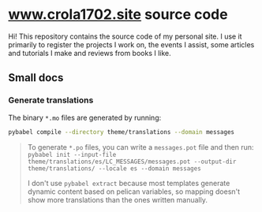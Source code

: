 # www.crola1702.site source code

Hi! This repository contains the source code of my personal site.
I use it primarily to register the projects I work on,
the events I assist, some articles and tutorials I make
and reviews from books I like.

## Small docs

### Generate translations

The binary `*.mo` files are generated by running:

```bash
pybabel compile --directory theme/translations --domain messages
```

> To generate `*.po` files, you can write a `messages.pot` file and then run:
> `pybabel init --input-file theme/translations/es/LC_MESSAGES/messages.pot --output-dir theme/translations/ --locale es --domain messages`
>
> I don't use `pybabel extract` because most templates generate dynamic content based on pelican variables,
> so mapping doesn't show more translations than the ones written manually.
